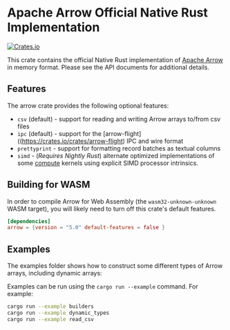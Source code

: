 <!---
  Licensed to the Apache Software Foundation (ASF) under one
  or more contributor license agreements.  See the NOTICE file
  distributed with this work for additional information
  regarding copyright ownership.  The ASF licenses this file
  to you under the Apache License, Version 2.0 (the
  "License"); you may not use this file except in compliance
  with the License.  You may obtain a copy of the License at

    http://www.apache.org/licenses/LICENSE-2.0

  Unless required by applicable law or agreed to in writing,
  software distributed under the License is distributed on an
  "AS IS" BASIS, WITHOUT WARRANTIES OR CONDITIONS OF ANY
  KIND, either express or implied.  See the License for the
  specific language governing permissions and limitations
  under the License.
-->

# Apache Arrow Official Native Rust Implementation

[![Crates.io](https://img.shields.io/crates/v/arrow.svg)](https://crates.io/crates/arrow)

This crate contains the official Native Rust implementation of [Apache Arrow](https://arrow.apache.org/) in memory format. Please see the API documents for additional details.

## Features

The arrow crate provides the following optional features:

- `csv` (default) - support for reading and writing Arrow arrays to/from csv files
- `ipc` (default) - support for the [arrow-flight]((https://crates.io/crates/arrow-flight) IPC and wire format
- `prettyprint` - support for formatting record batches as textual columns
- `simd` - (_Requires Nightly Rust_) alternate optimized
  implementations of some [compute](https://github.com/apache/arrow/tree/master/rust/arrow/src/compute)
  kernels using explicit SIMD processor intrinsics.

## Building for WASM

In order to compile Arrow for Web Assembly (the `wasm32-unknown-unknown` WASM target), you will likely need to turn off this crate's default features.

```toml
[dependencies]
arrow = {version = "5.0" default-features = false }
```

## Examples

The examples folder shows how to construct some different types of Arrow
arrays, including dynamic arrays:

Examples can be run using the `cargo run --example` command. For example:

```bash
cargo run --example builders
cargo run --example dynamic_types
cargo run --example read_csv
```
